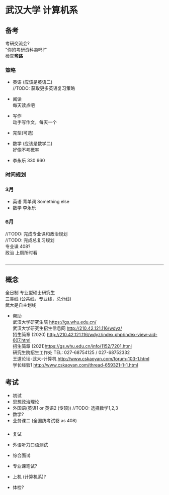 # 武汉大学 计算机系
 
## 备考

考研交流会?  
"你的考研资料卖吗?"  
检查**弯路**  

### 策略

- 英语 (应该是英语二)  
 //TODO: 获取更多英语复习策略 
 
 - 阅读  
  每天读点吧  
   
 - 写作  
  动手写作文，每天一个  
  
 - 完型(可选) 
 
 - 数学 (应该是数学二)  
 好像不考概率  
 
- 李永乐 
 330
 660
 
### 时间规划
### 3月
- 英语
  背单词
  Something else
- 数学
  李永乐
  
### 6月
 //TODO: 完成专业课和政治规划  
 //TODO: 完成总复习规划  
 专业课 408?  
 政治 上厕所时看

##

***

## 概念
全日制 专业型硕士研究生  
三类线 (公共线，专业线，总分线)  
武大是自主划线  
  
- 帮助  
 武汉大学研究生院 https://gs.whu.edu.cn/  
 武汉大学研究生招生信息网 http://210.42.121.116/wdyz/  
 招生简章 (2020) http://210.42.121.116/wdyz/index.php/index-view-aid-607.html  
 招生简章 (2021)https://gs.whu.edu.cn/info/1152/7201.html  
 研究生院招生工作处 TEL: 027-68754125 / 027-68752332  
 王道论坛-武大-计算机 http://www.cskaoyan.com/forum-103-1.html  
 学长经验1 http://www.cskaoyan.com/thread-659321-1-1.html  

## 考试

- 初试 
 - 思想政治理论 
 - 外国语(英语1 or 英语2 (专硕)) 
  //TODO: 选择数学1,2,3 
 - 数学? 
 - 业务课二 (全国统考试卷 as 408) 
###
- 复试 
 - 外语听力口语测试 
 - 综合面试 
 - 专业课笔试? 
 - 上机 (计算机系)? 

- 体检?  
